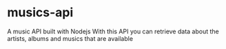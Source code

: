 # musics-api
 A music API built with Nodejs
With this API you can retrieve data about the artists, albums and musics that are available